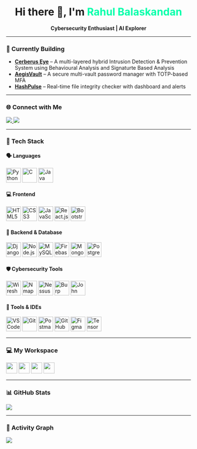 <h1 align="center">Hi there 👋, I'm <span style="color:#00FFAA">Rahul Balaskandan</span></h1>

<p align="center">
  <b>Cybersecurity Enthusiast | AI Explorer</b><br>
</p>

---

### 🚧 Currently Building

- [**Cerberus Eye**](https://github.com/R-A-H-U-L-Kodez/CerberusEye) – A multi-layered hybrid Intrusion Detection & Prevention System using Behavioural Analysis and Signaturte Based Analysis
- [**AegisVault**](https://github.com/R-A-H-U-L-Kodez/AegisVault) – A secure multi-vault password manager with TOTP-based MFA  
- [**HashPulse**](https://github.com/R-A-H-U-L-Kodez/HashPulse) – Real-time file integrity checker with dashboard and alerts  

---

### 🌐 Connect with Me

<p>
  <a href="https://www.linkedin.com/in/rahulbalaskandan/">
    <img src="https://img.shields.io/badge/LinkedIn-0077B5?style=for-the-badge&logo=linkedin&logoColor=white" />
  </a>
  <a href="https://github.com/R-A-H-U-L-Kodez">
    <img src="https://img.shields.io/badge/GitHub-000?style=for-the-badge&logo=github&logoColor=white" />
  </a>
</p>

---

### 🧠 Tech Stack

#### 🗣️ Languages
<p>
  <img height="40" src="https://img.icons8.com/color/48/000000/python.png" alt="Python"/>
  <img height="40" src="https://img.icons8.com/color/48/000000/c-programming.png" alt="C"/>
  <img height="40" src="https://img.icons8.com/color/48/java-coffee-cup-logo--v1.png" alt="Java"/>
</p>

#### 💻 Frontend
<p>
  <img height="40" src="https://img.icons8.com/color/48/000000/html-5.png" alt="HTML5"/>
  <img height="40" src="https://img.icons8.com/color/48/000000/css3.png" alt="CSS3"/>
  <img height="40" src="https://img.icons8.com/color/48/000000/javascript.png" alt="JavaScript"/>
  <img height="40" src="https://img.icons8.com/color/48/react-native.png" alt="React.js"/>
  <img height="40" src="https://img.icons8.com/color/48/bootstrap.png" alt="Bootstrap"/>
</p>

#### 🔧 Backend & Database
<p>
  <img height="40" src="https://img.icons8.com/external-tal-revivo-tritone-tal-revivo/32/external-django-a-high-level-python-web-framework-that-encourages-rapid-development-logo-tritone-tal-revivo.png" alt="Django"/>
  <img height="40" src="https://img.icons8.com/color/48/null/nodejs.png" alt="Node.js"/>
  <img height="40" src="https://img.icons8.com/color/48/null/mysql-logo.png" alt="MySQL"/>
  <img height="40" src="https://img.icons8.com/color/48/000000/firebase.png" alt="Firebase"/>
  <img height="40" src="https://img.icons8.com/color/48/mongo-db.png" alt="Mongo DB"/>
  <img height="40" src="https://img.icons8.com/external-tal-revivo-color-tal-revivo/24/external-postgre-sql-a-free-and-open-source-relational-database-management-system-logo-color-tal-revivo.png" alt="Postgresql"/>
</p>

#### 🛡️ Cybersecurity Tools
<p>
  <img height="40" src="https://img.icons8.com/nolan/64/wireshark--v1.png" alt="Wireshark"/>
  <img height="40" src="https://img.icons8.com/color/48/nmap.png" alt="Nmap"/>
  <img height="40" src="https://images.saasworthy.com/nessus_9107_logo_1635748159_s3yba.jpg" alt="Nessus"/>
  <img height="40" src="https://img.icons8.com/ios-filled/50/burp-suite.png" alt="Burp Suite"/>
  <img height="40" src="https://img.icons8.com/ios-filled/50/000000/password1.png" alt="John the Ripper"/>
</p>

#### 🧰 Tools & IDEs
<p>
  <img height="40" src="https://img.icons8.com/color/48/000000/visual-studio-code-2019.png" alt="VS Code"/>
  <img height="40" src="https://img.icons8.com/color/48/000000/git.png" alt="Git"/>
  <img height="40" src="https://img.icons8.com/external-tal-revivo-shadow-tal-revivo/24/external-postman-is-the-only-complete-api-development-environment-logo-shadow-tal-revivo.png" alt="Postman"/>
  <img height="40" src="https://img.icons8.com/fluency/48/000000/github.png" alt="GitHub"/>
  <img height="40" src="https://img.icons8.com/fluency/48/figma.png" alt="Figma"/>
  <img height="40" src="https://img.icons8.com/color/48/tensorflow.png" alt="TensorFlow"/>

</p>

---

### 💻 My Workspace

<p>
  <img height="30" src="https://img.shields.io/badge/Windows-11-0078D6?style=for-the-badge&logo=windows&logoColor=white"/>
  <img height="30" src="https://img.shields.io/badge/Kali-Linux-557C94?style=for-the-badge&logo=linux&logoColor=white"/>
  <img height="30" src="https://img.shields.io/badge/Intel-i5_10th-0071C5?style=for-the-badge&logo=intel&logoColor=white"/>
  <img height="30" src="https://img.shields.io/badge/NVIDIA-GTX1650-76B900?style=for-the-badge&logo=nvidia&logoColor=white"/>
</p>

---

### 📊 GitHub Stats

<p>
  <img src="https://github-readme-stats.vercel.app/api?username=R-A-H-U-L-Kodez&theme=tokyonight&show_icons=true&hide=issues" />
</p>

---

### 🚀 Activity Graph

<p>
  <img src="https://github-readme-activity-graph.vercel.app/graph?username=R-A-H-U-L-Kodez&bg_color=000000&color=00FFAA&line=00FF90&point=FFFFFF&area=true&hide_border=true" />
</p>
